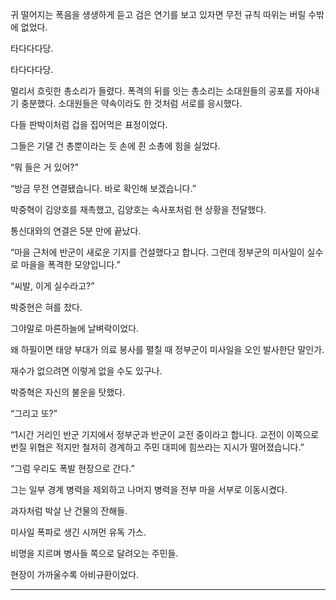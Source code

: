 귀 떨어지는 폭음을 생생하게 듣고 검은 연기를 보고 있자면 무전 규칙 따위는 버릴 수밖에 없었다.

타다다다당.

타다다다당.

멀리서 흐릿한 총소리가 들렸다. 폭격의 뒤를 잇는 총소리는 소대원들의 공포를 자아내기 충분했다. 소대원들은 약속이라도 한 것처럼 서로를 응시했다.

다들 판박이처럼 겁을 집어먹은 표정이었다.

그들은 기댈 건 총뿐이라는 듯 손에 쥔 소총에 힘을 실었다.

“뭐 들은 거 있어?”

“방금 무전 연결됐습니다. 바로 확인해 보겠습니다.”

박중혁이 김양호를 재촉했고, 김양호는 속사포처럼 현 상황을 전달했다.

통신대와의 연결은 5분 만에 끝났다.

“마을 근처에 반군이 새로운 기지를 건설했다고 합니다. 그런데 정부군의 미사일이 실수로 마을을 폭격한 모양입니다.”

“씨발, 이게 실수라고?”

박중현은 혀를 찼다.

그야말로 마른하늘에 날벼락이었다.

왜 하필이면 태양 부대가 의료 봉사를 펼칠 때 정부군이 미사일을 오인 발사한단 말인가.

재수가 없으려면 이렇게 없을 수도 있구나.

박중혁은 자신의 불운을 탓했다.

“그리고 또?”

“1시간 거리인 반군 기지에서 정부군과 반군이 교전 중이라고 합니다. 교전이 이쪽으로 번질 위협은 적지만 철저히 경계하고 주민 대피에 힘쓰라는 지시가 떨어졌습니다.”

“그럼 우리도 폭발 현장으로 간다.”

그는 일부 경계 병력을 제외하고 나머지 병력을 전부 마을 서부로 이동시켰다.

과자처럼 박살 난 건물의 잔해들.

미사일 폭파로 생긴 시꺼먼 유독 가스.

비명을 지르며 병사들 쪽으로 달려오는 주민들.

현장이 가까울수록 아비규환이었다.

* * *